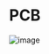 # PCB

![image](https://github.com/s-grundner/Power-Switcher/assets/55248627/74915695-930e-4d29-961d-ecd36b8d3556)
